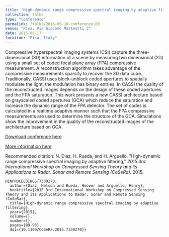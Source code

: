 ```yaml
---
title: "High-dynamic range compressive spectral imaging by adaptive filtering"
collection: talks
type: "Conference"
permalink: /talks/2016-05-10-conference-03
venue: "Pisa, Via Giacomo Matteotti 3"
date: 2015-06-17
location: "Pisa, Italy"
---
```


Compressive hyperspectral imaging systems (CSI) capture the three-dimensional (3D) information of a scene by measuring two dimensional (2D) using a small set of coded focal plane array (FPA) compressive measurement. A reconstruction algorithm takes advantage of the compressive measurements sparsity to recover the 3D data cube. Traditionally, CASSI uses block-unblock coded apertures to spatially modulate the light, the modulation has binary entries. In CASSI the quality of the reconstructed images depends on the design of these coded apertures and the FPA saturation. This work presents a new CASSI architecture based on grayscaled coded apertures (GCA) which reduce the saturation and increase the dynamic range of the FPA detector. The set of codes is calculated in a realtime adaptive manner such that the FPA compressive measurements are used to determine the structure of the GCA. Simulations show the improvement in the quality of the reconstructed images of the architecture based on GCA.

[Download conference here](https://nelson10.github.io/NelsonDiaz.github.io/files/Conference03.pdf)

[More information here](https://ieeexplore.ieee.org/document/7330270)

Recommended citation: N. Diaz, H. Rueda, and H. Arguello. "High-dynamic range compressive spectral imaging by adaptive filtering," <i>2015 3rd International Workshop on Compressed Sensing Theory and its Applications to Radar, Sonar and Remote Sensing (CoSeRa)</i>. 2015.

```
@INPROCEEDINGS{7330270,
  author={Diaz, Nelson and Rueda, Hoover and Arguello, Henry},
  booktitle={2015 3rd International Workshop on Compressed Sensing Theory and its Applications to Radar, Sonar and Remote Sensing (CoSeRa)}, 
  title={High-dynamic range compressive spectral imaging by adaptive filtering}, 
  year={2015},
  volume={},
  number={},
  pages={89-93},
  doi={10.1109/CoSeRa.2015.7330270}}
```
